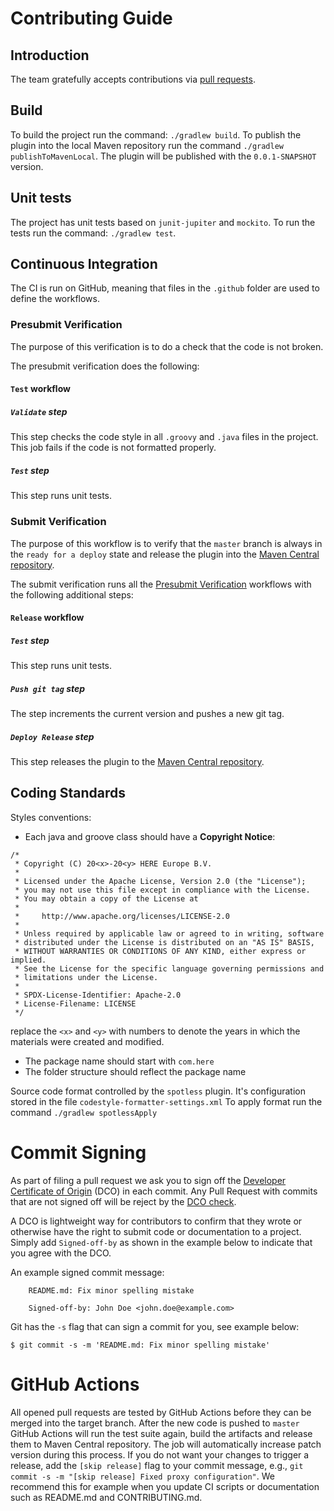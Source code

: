 # Contributing Guide

## Introduction

The team gratefully accepts contributions via [pull requests](https://help.github.com/articles/about-pull-requests/).

## Build
To build the project run the command: `./gradlew build`.
To publish the plugin into the local Maven repository run the command `./gradlew publishToMavenLocal`. The plugin will be published with the `0.0.1-SNAPSHOT` version.


## Unit tests

The project has unit tests based on `junit-jupiter` and `mockito`. To run the tests run the command: `./gradlew test`.

## Continuous Integration

The CI is run on GitHub, meaning that files in the `.github` folder are used to define the workflows.

### Presubmit Verification
The purpose of this verification is to do a check that the code is not broken.

The presubmit verification does the following:

#### `Test` workflow

##### `Validate` step
This step checks the code style in all `.groovy` and `.java` files in the project. This job fails if the code is not formatted properly.

##### `Test` step
This step runs unit tests.

### Submit Verification
The purpose of this workflow is to verify that the `master` branch is always in the `ready for a deploy`
state and release the plugin into the [Maven Central repository](https://repo.maven.apache.org/maven2/com/here/platform/artifact/gradle/gradle-resolver/).

The submit verification runs all the [Presubmit Verification](#presubmit-verification) workflows with the following additional steps:
#### `Release` workflow

##### `Test` step
This step runs unit tests.

##### `Push git tag` step
The step increments the current version and pushes a new git tag.

##### `Deploy Release` step
This step releases the plugin to the [Maven Central repository](https://repo.maven.apache.org/maven2/com/here/platform/artifact/gradle/gradle-resolver/).

## Coding Standards

Styles conventions:

- Each java and groove class should have a **Copyright Notice**:
```text
/*
 * Copyright (C) 20<x>-20<y> HERE Europe B.V.
 *
 * Licensed under the Apache License, Version 2.0 (the "License");
 * you may not use this file except in compliance with the License.
 * You may obtain a copy of the License at
 *
 *     http://www.apache.org/licenses/LICENSE-2.0
 *
 * Unless required by applicable law or agreed to in writing, software
 * distributed under the License is distributed on an "AS IS" BASIS,
 * WITHOUT WARRANTIES OR CONDITIONS OF ANY KIND, either express or implied.
 * See the License for the specific language governing permissions and
 * limitations under the License.
 *
 * SPDX-License-Identifier: Apache-2.0
 * License-Filename: LICENSE
 */
```
replace the `<x>` and `<y>` with numbers to denote the years in which the materials were created and modified.
- The package name should start with `com.here`
- The folder structure should reflect the package name

Source code format controlled by the `spotless` plugin. It's configuration stored in the file `codestyle-formatter-settings.xml`
To apply format run the command `./gradlew spotlessApply`

# Commit Signing

As part of filing a pull request we ask you to sign off the
[Developer Certificate of Origin](https://developercertificate.org/) (DCO) in each commit.
Any Pull Request with commits that are not signed off will be reject by the
[DCO check](https://probot.github.io/apps/dco/).

A DCO is lightweight way for contributors to confirm that they wrote or otherwise have the right
to submit code or documentation to a project. Simply add `Signed-off-by` as shown in the example below
to indicate that you agree with the DCO.

An example signed commit message:

```
    README.md: Fix minor spelling mistake

    Signed-off-by: John Doe <john.doe@example.com>
```

Git has the `-s` flag that can sign a commit for you, see example below:

`$ git commit -s -m 'README.md: Fix minor spelling mistake'`

# GitHub Actions
All opened pull requests are tested by GitHub Actions before they can be merged into the target branch.
After the new code is pushed to `master` GitHub Actions will run the test suite again, build the artifacts and release them
to Maven Central repository. The job will automatically increase patch version during this process.
If you do not want your changes to trigger a release, add the `[skip release]` flag to your commit message,
e.g., `git commit -s -m "[skip release] Fixed proxy configuration"`. We recommend this for example when you update
CI scripts or documentation such as README.md and CONTRIBUTING.md.